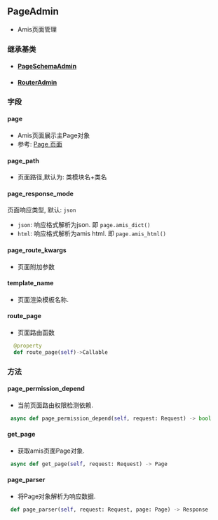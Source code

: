 ## PageAdmin

- Amis页面管理

### 继承基类

- #### [PageSchemaAdmin](../PageSchemaAdmin)

- #### [RouterAdmin](../RouterAdmin)

### 字段

#### page

- Amis页面展示主Page对象
- 参考: [Page 页面](https://baidu.gitee.io/amis/zh-CN/components/page)

#### page_path

- 页面路径,默认为: 类模块名+类名

#### page_response_mode

页面响应类型, 默认: `json`

- `json`: 响应格式解析为json. 即 `page.amis_dict()`
- `html`: 响应格式解析为amis html. 即 `page.amis_html()`

#### page_route_kwargs

- 页面附加参数

#### template_name

- 页面渲染模板名称.

#### route_page

- 页面路由函数

```python
  @property
  def route_page(self)->Callable
```

### 方法

#### page_permission_depend

- 当前页面路由权限检测依赖.

```python
 async def page_permission_depend(self, request: Request) -> bool
```

#### get_page

- 获取amis页面Page对象.

```python
 async def get_page(self, request: Request) -> Page
```

#### page_parser

- 将Page对象解析为响应数据.

```python
 def page_parser(self, request: Request, page: Page) -> Response
```

 
